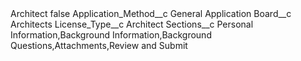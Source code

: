 <?xml version="1.0" encoding="UTF-8"?>
<CustomMetadata xmlns="http://soap.sforce.com/2006/04/metadata" xmlns:xsi="http://www.w3.org/2001/XMLSchema-instance" xmlns:xsd="http://www.w3.org/2001/XMLSchema">
    <label>Architect</label>
    <protected>false</protected>
    <values>
        <field>Application_Method__c</field>
        <value xsi:type="xsd:string">General Application</value>
    </values>
    <values>
        <field>Board__c</field>
        <value xsi:type="xsd:string">Architects</value>
    </values>
    <values>
        <field>License_Type__c</field>
        <value xsi:type="xsd:string">Architect</value>
    </values>
    <values>
        <field>Sections__c</field>
        <value xsi:type="xsd:string">Personal Information,Background Information,Background Questions,Attachments,Review and Submit</value>
    </values>
</CustomMetadata>
